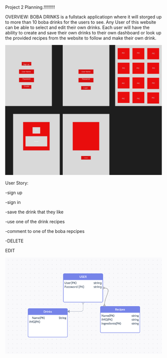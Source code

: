 Project 2 Planning.!!!!!!!!!



OVERVIEW:
BOBA DRINKS is a fullstack applicatiopn where it will storged up to more than 10 boba drinks for the users to see. Any User of this website can be able to select and edit their own drinks. Each user will have the ability to create and save their own drinks to their own dashboard or look up the provided recipes from the website to follow and make their own drink.



![picture!](wire.jpg)


User Story:

-sign up

-sign in

-save the drink that they like

-use one of the drink recipes

-comment to one of the boba repcipes

-DELETE 

EDIT

![diagram!](diagrams.png)
